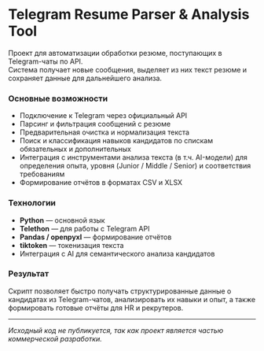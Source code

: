 # Telegram Resume Parser & Analysis Tool

Проект для автоматизации обработки резюме, поступающих в Telegram-чаты по API.  
Система получает новые сообщения, выделяет из них текст резюме и сохраняет данные для дальнейшего анализа.

### Основные возможности
- Подключение к Telegram через официальный API
- Парсинг и фильтрация сообщений с резюме
- Предварительная очистка и нормализация текста
- Поиск и классификация навыков кандидатов по спискам обязательных и дополнительных
- Интеграция с инструментами анализа текста (в т.ч. AI-модели) для определения опыта, уровня (Junior / Middle / Senior) и соответствия требованиям
- Формирование отчётов в форматах CSV и XLSX

### Технологии
- **Python** — основной язык
- **Telethon** — для работы с Telegram API
- **Pandas / openpyxl** — формирование отчётов
- **tiktoken** — токенизация текста
- Интеграция с AI для семантического анализа кандидатов

### Результат
Скрипт позволяет быстро получать структурированные данные о кандидатах из Telegram-чатов, анализировать их навыки и опыт, а также формировать готовые отчёты для HR и рекрутеров.

---

*Исходный код не публикуется, так как проект является частью коммерческой разработки.*
